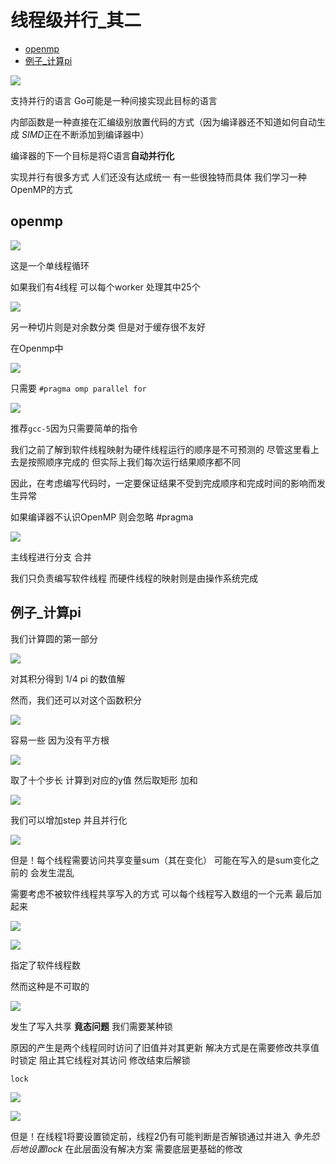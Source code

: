 # 线程级并行_其二
 
* [openmp](#openmp)
* [例子_计算pi](#例子_计算pi)

![](img/902e4e3e.png)

支持并行的语言 Go可能是一种间接实现此目标的语言

内部函数是一种直接在汇编级别放置代码的方式（因为编译器还不知道如何自动生成 *SIMD*正在不断添加到编译器中）

编译器的下一个目标是将C语言**自动并行化**

实现并行有很多方式 人们还没有达成统一 有一些很独特而具体 我们学习一种OpenMP的方式

## openmp

![](img/e29fbead.png)

这是一个单线程循环

如果我们有4线程 可以每个worker 处理其中25个

![](img/80e7dc22.png)

另一种切片则是对余数分类 但是对于缓存很不友好

在Openmp中

![](img/ffa4e0e7.png)

只需要 `#pragma omp parallel for`

![](img/8d3d08a1.png)

推荐`gcc-5`因为只需要简单的指令

我们之前了解到软件线程映射为硬件线程运行的顺序是不可预测的 尽管这里看上去是按照顺序完成的 但实际上我们每次运行结果顺序都不同

因此，在考虑编写代码时，一定要保证结果不受到完成顺序和完成时间的影响而发生异常

如果编译器不认识OpenMP 则会忽略 #pragma

![](img/8dd0685e.png)    

主线程进行分支 合并

我们只负责编写软件线程 而硬件线程的映射则是由操作系统完成 

## 例子_计算pi

我们计算圆的第一部分

![](img/733cbe86.png)

对其积分得到 1/4 pi 的数值解

然而，我们还可以对这个函数积分

![](img/c271c858.png)

容易一些 因为没有平方根

![](img/5ff96ddd.png)

取了十个步长 计算到对应的y值 然后取矩形 加和

![](img/1835de94.png)

我们可以增加step 并且并行化

![](img/6aeec002.png)

但是！每个线程需要访问共享变量sum（其在变化） 可能在写入的是sum变化之前的 会发生混乱 

需要考虑不被软件线程共享写入的方式 可以每个线程写入数组的一个元素 最后加起来

![](img/9ac1fb7d.png)

![](img/c32a23ae.png)

指定了软件线程数

然而这种是不可取的

![](img/492849d9.png)

发生了写入共享 **竟态问题** 我们需要某种锁

原因的产生是两个线程同时访问了旧值并对其更新 解决方式是在需要修改共享值时锁定 阻止其它线程对其访问 修改结束后解锁

`lock`

![](img/86bad79c.png)

![](img/36d82685.png)

但是！在线程1将要设置锁定前，线程2仍有可能判断是否解锁通过并进入 *争先恐后地设置lock* 在此层面没有解决方案 需要底层更基础的修改
